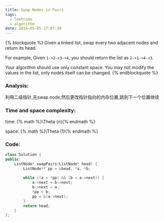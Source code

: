 ```yaml
---
title: Swap Nodes in Pairs
tags:
  - leetcode
  - algorithm
date: 2016-05-05 17:07:39
---
```

{% blockquote %}
Given a linked list, swap every two adjacent nodes and return its head.

For example,
Given `1->2->3->4`, you should return the list as `2->1->4->3`.

Your algorithm should use only constant space. You may not modify the values in the list, only nodes itself can be changed.
{% endblockquote %}
<!-- more -->
### Analysis:
利用二级指针,先swap node,然后更改指针指向的内存位置,跳到下一个位置继续
### Time and space complexity:
time: {% math %}\Theta (n){% endmath %}

space: {% math %}\Theta (1){% endmath %}
### Code:
```cpp
class Solution {
public:
    ListNode* swapPairs(ListNode* head) {
        ListNode** pp = &head, *a, *b;
        
        while ((a = *pp) && (b = a->next)) {
            a->next = b->next;
            b->next = a;
            *pp = b;
            pp = &(a->next);
        }
        return head;
    }
};
```
